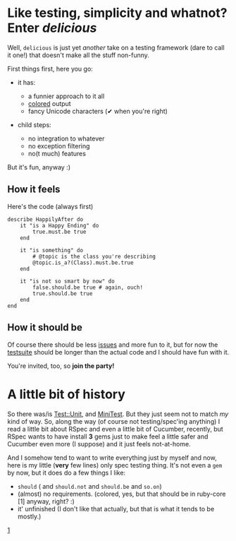 # Like testing, simplicity and whatnot? Enter _delicious_

Well, `delicious` is just yet _another_ take on a testing framework
(dare to call it one!) that doesn't make all the stuff non-funny.

First things first, here you go:

* it has:
	- a funnier approach to it all
	- [colored](https://github.com/defunkt/colored) output
	- fancy Unicode characters (✔ when you're right)

* child steps:
	- no integration to whatever
	- no exception filtering
	- no(t much) features

But it's fun, anyway :)

## How it feels

Here's the code (always first)

	describe HappilyAfter do
		it "is a Happy Ending" do
			true.must.be true
		end

		it "is something" do
			# @topic is the class you're describing
			@topic.is_a?(Class).must.be.true
		end

		it "is not so smart by now" do
			false.should.be true # again, ouch!
			true.should.be true
		end
	end

## How it should be

Of course there should be less
[issues](https://github.com/anapple/delicious/issues) and more fun to
it, but for now the [testsuite](delicious/tree/master/spec/delicious.rb) should be longer
than the actual code and I should have fun with it.

You're invited, too, so **join the party!**

# A little bit of history

So there was/is [Test::Unit](http://rubydoc.info/stdlib/test/1.9.2), and
[MiniTest](https://github.com/seattllerb/minitest). But they just seem
not to match _my_ kind of way.
So, along the way (of course not testing/spec'ing anything) I read a
little bit about RSpec and even a little bit of Cucumber, recently, but
RSpec wants to have install **3** gems just to make feel a little safer
and Cucumber even more (I suppose) and it just feels not-at-home.

And I somehow tend to want to write everything just by myself and now,
here is my little (**very** few lines) only spec testing thing.
It's not even a `gem` by now, but it does do a few things I like:

- `should` ( and `should.not` and `should.be` and `so.on`)
- (almost) no requirements. (colored, yes, but that should be in
  ruby-core [1] anyway, right? :)
- it' unfinished (I don't like that actually, but that is what it tends
  to be mostly.)

[1](http://ruby-lang/en/community/ruby-core)
